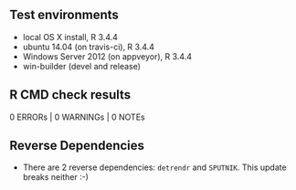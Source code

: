 

## Test environments
* local OS X install, R 3.4.4
* ubuntu 14.04 (on travis-ci), R 3.4.4
* Windows Server 2012 (on appveyor), R 3.4.4
* win-builder (devel and release)


## R CMD check results
0 ERRORs | 0 WARNINGs | 0 NOTEs


## Reverse Dependencies
* There are 2 reverse dependencies: `detrendr` and `SPUTNIK`. This update breaks neither :-)
